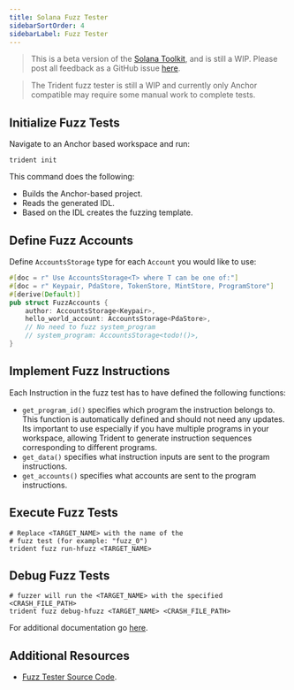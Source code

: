 ```yaml
---
title: Solana Fuzz Tester
sidebarSortOrder: 4
sidebarLabel: Fuzz Tester
---
```


> This is a beta version of the [Solana Toolkit](/docs/toolkit/index.md), and is
> still a WIP. Please post all feedback as a GitHub issue
> [here](https://github.com/solana-foundation/developer-content/issues/new?title=%5Btoolkit%5D%20).

> The Trident fuzz tester is still a WIP and currently only Anchor compatible
> may require some manual work to complete tests.

## Initialize Fuzz Tests

Navigate to an Anchor based workspace and run:

```shell
trident init
```

This command does the following:

- Builds the Anchor-based project.
- Reads the generated IDL.
- Based on the IDL creates the fuzzing template.

## Define Fuzz Accounts

Define `AccountsStorage` type for each `Account` you would like to use:

```rust
#[doc = r" Use AccountsStorage<T> where T can be one of:"]
#[doc = r" Keypair, PdaStore, TokenStore, MintStore, ProgramStore"]
#[derive(Default)]
pub struct FuzzAccounts {
    author: AccountsStorage<Keypair>,
    hello_world_account: AccountsStorage<PdaStore>,
    // No need to fuzz system_program
    // system_program: AccountsStorage<todo!()>,
}
```

## Implement Fuzz Instructions

Each Instruction in the fuzz test has to have defined the following functions:

- `get_program_id()` specifies which program the instruction belongs to. This
  function is automatically defined and should not need any updates. Its
  important to use especially if you have multiple programs in your workspace,
  allowing Trident to generate instruction sequences corresponding to different
  programs.
- `get_data()` specifies what instruction inputs are sent to the program
  instructions.
- `get_accounts()` specifies what accounts are sent to the program instructions.

## Execute Fuzz Tests

```shell
# Replace <TARGET_NAME> with the name of the
# fuzz test (for example: "fuzz_0")
trident fuzz run-hfuzz <TARGET_NAME>
```

## Debug Fuzz Tests

```shell
# fuzzer will run the <TARGET_NAME> with the specified <CRASH_FILE_PATH>
trident fuzz debug-hfuzz <TARGET_NAME> <CRASH_FILE_PATH>
```

For additional documentation go [here](https://ackee.xyz/trident/docs/latest/).

## Additional Resources

- [Fuzz Tester Source Code](https://github.com/Ackee-Blockchain/trident).
